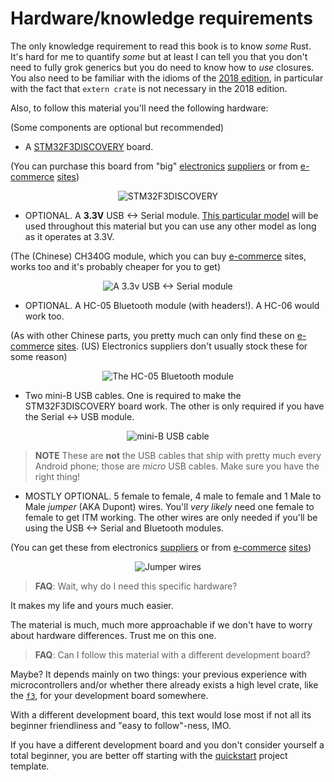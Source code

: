 # Hardware/knowledge requirements

The only knowledge requirement to read this book is to know *some* Rust. It's
hard for me to quantify *some* but at least I can tell you that you don't need
to fully grok generics but you do need to know how to *use* closures. You also
need to be familiar with the idioms of the [2018 edition], in particular with
the fact that `extern crate` is not necessary in the 2018 edition.

[2018 edition]: https://rust-lang-nursery.github.io/edition-guide/

Also, to follow this material you'll need the following hardware:

(Some components are optional but recommended)

- A [STM32F3DISCOVERY] board.

[STM32F3DISCOVERY]: http://www.st.com/en/evaluation-tools/stm32f3discovery.html

(You can purchase this board from "big" [electronics][0] [suppliers][1] or from [e-commerce][2]
[sites][3])

[0]: http://www.mouser.com/ProductDetail/STMicroelectronics/STM32F3DISCOVERY
[1]: http://www.digikey.com/product-detail/en/stmicroelectronics/STM32F3DISCOVERY/497-13192-ND
[2]: https://www.aliexpress.com/wholesale?SearchText=stm32f3discovery
[3]: http://www.ebay.com/sch/i.html?_nkw=stm32f3discovery

<p align="center">
<img title="STM32F3DISCOVERY" src="/assets/f3.jpg">
</p>

- OPTIONAL. A **3.3V** USB <-> Serial module. [This particular model][sparkfun] will be used
  throughout this material but you can use any other model as long as it operates at 3.3V.

[sparkfun]: https://www.sparkfun.com/products/9873

(The (Chinese) CH340G module, which you can buy [e-commerce][4] sites, works too and it's probably
cheaper for you to get)

[4]: https://www.aliexpress.com/wholesale?SearchText=CH340G

<p align="center">
<img title="A 3.3v USB <-> Serial module" src="/assets/serial.jpg">
</p>

- OPTIONAL. A HC-05 Bluetooth module (with headers!). A HC-06 would work too.

(As with other Chinese parts, you pretty much can only find these on [e-commerce][5] [sites][6].
(US) Electronics suppliers don't usually stock these for some reason)

[5]: http://www.ebay.com/sch/i.html?_nkw=hc-05
[6]: https://www.aliexpress.com/wholesale?SearchText=hc-05

<p align="center">
<img title="The HC-05 Bluetooth module" src="/assets/bluetooth.jpg">
</p>

- Two mini-B USB cables. One is required to make the STM32F3DISCOVERY board work. The other is only
  required if you have the Serial <-> USB module.

<p align="center">
<img title="mini-B USB cable" src="/assets/usb-cable.jpg">
</p>

> **NOTE** These are **not** the USB cables that ship with pretty much every Android phone; those
> are *micro* USB cables. Make sure you have the right thing!

- MOSTLY OPTIONAL. 5 female to female, 4 male to female and 1 Male to Male *jumper* (AKA Dupont)
  wires. You'll *very likely* need one female to female to get ITM working. The other wires are only
  needed if you'll be using the USB <-> Serial and Bluetooth modules.

(You can get these from electronics [suppliers][7] or from [e-commerce][8] [sites][9])

[7]: https://www.adafruit.com/categories/306
[8]: http://www.ebay.com/sch/i.html?_nkw=dupont+wire
[9]: https://www.aliexpress.com/wholesale?SearchText=dupont+wire

<p align="center">
<img title="Jumper wires" src="/assets/jumper-wires.jpg">
</p>

> **FAQ**: Wait, why do I need this specific hardware?

It makes my life and yours much easier.

The material is much, much more approachable if we don't have to worry about hardware differences.
Trust me on this one.

> **FAQ**: Can I follow this material with a different development board?

Maybe? It depends mainly on two things: your previous experience with microcontrollers and/or
whether there already exists a high level crate, like the [`f3`], for your development board
somewhere.

[`f3`]: https://docs.rs/f3

With a different development board, this text would lose most if not all its beginner friendliness
and "easy to follow"-ness, IMO.

If you have a different development board and you don't consider yourself a total beginner, you are
better off starting with the [quickstart] project template.

[quickstart]: https://docs.rs/cortex-m-quickstart
